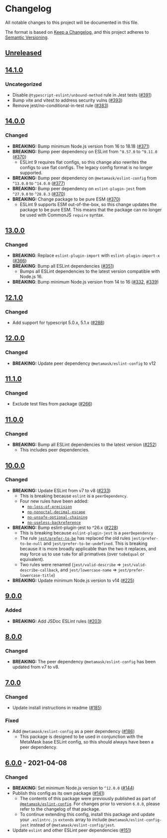 # Changelog

All notable changes to this project will be documented in this file.

The format is based on [Keep a Changelog](https://keepachangelog.com/en/1.0.0/),
and this project adheres to [Semantic Versioning](https://semver.org/spec/v2.0.0.html).

## [Unreleased]

## [14.1.0]

### Uncategorized

- Disable `@typescript-eslint/unbound-method` rule in Jest tests ([#391](https://github.com/MetaMask/eslint-config/pull/391))
- Bump vite and vitest to address security vulns ([#393](https://github.com/MetaMask/eslint-config/pull/393))
- Remove jest/no-conditional-in-test rule ([#383](https://github.com/MetaMask/eslint-config/pull/383))

## [14.0.0]

### Changed

- **BREAKING:** Bump minimum Node.js version from 16 to 18.18 ([#371](https://github.com/MetaMask/eslint-config/pull/371))
- **BREAKING:** Bump peer dependency on ESLint from `^8.57.0` to `^9.11.0` ([#370](https://github.com/MetaMask/eslint-config/pull/370))
  - ESLint 9 requires flat configs, so this change also rewrites the configs to
    use flat configs. The legacy config format is no longer supported.
- **BREAKING:** Bump peer dependency on `@metamask/eslint-config` from `^13.0.0` to `^14.0.0` ([#377](https://github.com/MetaMask/eslint-config/pull/377))
- **BREAKING:** Bump peer dependency on `eslint-plugin-jest` from `^27.9.0` to `^28.8.3` ([#370](https://github.com/MetaMask/eslint-config/pull/370))
- **BREAKING:** Change package to be pure ESM ([#370](https://github.com/MetaMask/eslint-config/pull/370))
  - ESLint 9 supports ESM out-of-the-box, so this change updates the package to
    be pure ESM. This means that the package can no longer be used with CommonJS
    `require` syntax.

## [13.0.0]

### Changed

- **BREAKING**: Replace `eslint-plugin-import` with `eslint-plugin-import-x` ([#366](https://github.com/MetaMask/eslint-config/pull/366))
- **BREAKING**: Bump all ESLint dependencies ([#351](https://github.com/MetaMask/eslint-config/pull/351))
  - Bumps all ESLint dependencies to the latest version compatible with Node.js 16.
- **BREAKING**: Bump minimum Node.js version from 14 to 16 ([#332](https://github.com/MetaMask/eslint-config/pull/332), [#339](https://github.com/MetaMask/eslint-config/pull/339))

## [12.1.0]

### Changed

- Add support for typescript 5.0.x, 5.1.x ([#288](https://github.com/MetaMask/eslint-config/pull/288))

## [12.0.0]

### Changed

- **BREAKING:** Update peer dependency `@metamask/eslint-config` to v12

## [11.1.0]

### Changed

- Exclude test files from package ([#266](https://github.com/MetaMask/eslint-config/pull/266))

## [11.0.0]

### Changed

- **BREAKING:** Bump all ESLint dependencies to the latest version ([#252](https://github.com/MetaMask/eslint-config/pull/252))
  - This includes peer dependencies.

## [10.0.0]

### Changed

- **BREAKING:** Update ESLint from v7 to v8 ([#233](https://github.com/MetaMask/eslint-config/pull/233))
  - This is breaking because `eslint` is a `peerDependency`.
  - Four new rules have been added:
    - [`no-loss-of-precision`](https://eslint.org/docs/latest/rules/no-loss-of-precision)
    - [`no-nonoctal-decimal-escape`](https://eslint.org/docs/latest/rules/no-nonoctal-decimal-escape)
    - [`no-unsafe-optional-chaining`](https://eslint.org/docs/latest/rules/no-unsafe-optional-chaining)
    - [`no-useless-backreference`](https://eslint.org/docs/latest/rules/no-useless-backreference)
- **BREAKING:** Bump eslint-plugin-jest to ^26.x ([#228](https://github.com/MetaMask/eslint-config/pull/228))
  - This is breaking because `eslint-plugin-jest` is a `peerDependency`
  - The rule [`jest/prefer-to-be`](https://github.com/jest-community/eslint-plugin-jest/blob/main/docs/rules/prefer-to-be.md) has replaced the old rules `jest/prefer-to-be-null` and `jest/prefer-to-be-undefined`. This is breaking because it is more broadly applicable than the two it replaces, and may force us to use `toBe` for all primatives (over `toBeEqual` or equivalent).
  - Two rules were renamed (`jest/valid-describe` => `jest/valid-describe-callback`, and `jest/lowercase-name` => `jest/prefer-lowercase-title`)
- **BREAKING:** Update minimum Node.js version to v14 ([#225](https://github.com/MetaMask/eslint-config/pull/225))

## [9.0.0]

### Added

- **BREAKING:** Add JSDoc ESLint rules ([#203](https://github.com/MetaMask/eslint-config/pull/203))

## [8.0.0]

### Changed

- **BREAKING:** The peer dependency `@metamask/eslint-config` has been updated from v7 to v8.

## [7.0.0]

### Changed

- Update install instructions in readme ([#185](https://github.com/MetaMask/eslint-config/pull/185))

### Fixed

- Add `@metamask/eslint-config` as a peer dependency ([#186](https://github.com/MetaMask/eslint-config/pull/186))
  - This package is designed to be used in conjunction with the MetaMask base ESLint config, so this should always have been a peer dependency.

## [6.0.0] - 2021-04-08

### Changed

- **BREAKING:** Set minimum Node.js version to `^12.0.0` ([#144](https://github.com/MetaMask/eslint-config/pull/144))
- Publish this config as its own package ([#141](https://github.com/MetaMask/eslint-config/pull/141))
  - The contents of this package were previously published as part of [`@metamask/eslint-config`](https://npmjs.com/package/@metamask/eslint-config).
    For changes prior to version `6.0.0`, please refer to the changelog of that package.
  - To continue extending this config, install this package and update your `.eslintrc.js` `extends` array to include `@metamask/eslint-config-jest` instead of `@metamask/eslint-config/jest`.
- Update `eslint` and other ESLint peer dependencies ([#151](https://github.com/MetaMask/eslint-config/pull/151))

[Unreleased]: https://github.com/MetaMask/eslint-config/compare/@metamask/eslint-config-jest@14.1.0...HEAD
[14.1.0]: https://github.com/MetaMask/eslint-config/compare/@metamask/eslint-config-jest@14.0.0...@metamask/eslint-config-jest@14.1.0
[14.0.0]: https://github.com/MetaMask/eslint-config/compare/@metamask/eslint-config-jest@13.0.0...@metamask/eslint-config-jest@14.0.0
[13.0.0]: https://github.com/MetaMask/eslint-config/compare/@metamask/eslint-config-jest@12.1.0...@metamask/eslint-config-jest@13.0.0
[12.1.0]: https://github.com/MetaMask/eslint-config/compare/@metamask/eslint-config-jest@12.0.0...@metamask/eslint-config-jest@12.1.0
[12.0.0]: https://github.com/MetaMask/eslint-config/compare/@metamask/eslint-config-jest@11.1.0...@metamask/eslint-config-jest@12.0.0
[11.1.0]: https://github.com/MetaMask/eslint-config/compare/@metamask/eslint-config-jest@11.0.0...@metamask/eslint-config-jest@11.1.0
[11.0.0]: https://github.com/MetaMask/eslint-config/compare/@metamask/eslint-config-jest@10.0.0...@metamask/eslint-config-jest@11.0.0
[10.0.0]: https://github.com/MetaMask/eslint-config/compare/@metamask/eslint-config-jest@9.0.0...@metamask/eslint-config-jest@10.0.0
[9.0.0]: https://github.com/MetaMask/eslint-config/compare/@metamask/eslint-config-jest@8.0.0...@metamask/eslint-config-jest@9.0.0
[8.0.0]: https://github.com/MetaMask/eslint-config/compare/@metamask/eslint-config-jest@7.0.0...@metamask/eslint-config-jest@8.0.0
[7.0.0]: https://github.com/MetaMask/eslint-config/compare/@metamask/eslint-config-jest@6.0.0...@metamask/eslint-config-jest@7.0.0
[6.0.0]: https://github.com/MetaMask/eslint-config/releases/tag/@metamask/eslint-config-jest@6.0.0

